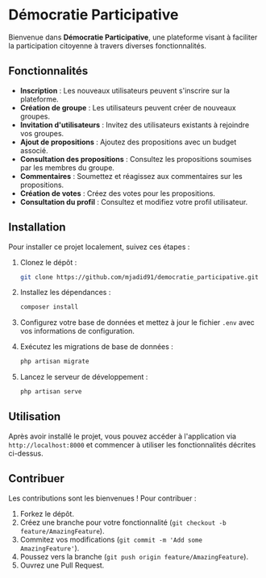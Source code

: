
# Démocratie Participative

Bienvenue dans **Démocratie Participative**, une plateforme visant à faciliter la participation citoyenne à travers diverses fonctionnalités.

## Fonctionnalités

- **Inscription** : Les nouveaux utilisateurs peuvent s'inscrire sur la plateforme.
- **Création de groupe** : Les utilisateurs peuvent créer de nouveaux groupes.
- **Invitation d'utilisateurs** : Invitez des utilisateurs existants à rejoindre vos groupes.
- **Ajout de propositions** : Ajoutez des propositions avec un budget associé.
- **Consultation des propositions** : Consultez les propositions soumises par les membres du groupe.
- **Commentaires** : Soumettez et réagissez aux commentaires sur les propositions.
- **Création de votes** : Créez des votes pour les propositions.
- **Consultation du profil** : Consultez et modifiez votre profil utilisateur.

## Installation

Pour installer ce projet localement, suivez ces étapes :

1. Clonez le dépôt :
   ```bash
   git clone https://github.com/mjadid91/democratie_participative.git
   ```

2. Installez les dépendances :
   ```bash
   composer install
   ```

3. Configurez votre base de données et mettez à jour le fichier `.env` avec vos informations de configuration.

4. Exécutez les migrations de base de données :
   ```bash
   php artisan migrate
   ```

5. Lancez le serveur de développement :
   ```bash
   php artisan serve
   ```

## Utilisation

Après avoir installé le projet, vous pouvez accéder à l'application via `http://localhost:8000` et commencer à utiliser les fonctionnalités décrites ci-dessus.

## Contribuer

Les contributions sont les bienvenues ! Pour contribuer :

1. Forkez le dépôt.
2. Créez une branche pour votre fonctionnalité (`git checkout -b feature/AmazingFeature`).
3. Commitez vos modifications (`git commit -m 'Add some AmazingFeature'`).
4. Poussez vers la branche (`git push origin feature/AmazingFeature`).
5. Ouvrez une Pull Request.


